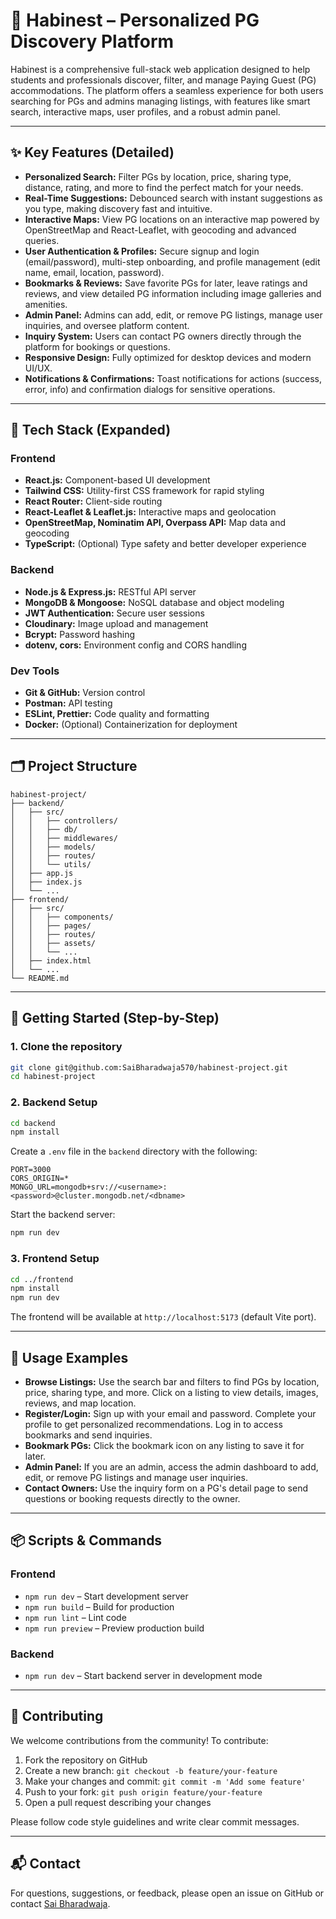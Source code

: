 # 🏡 Habinest – Personalized PG Discovery Platform

Habinest is a comprehensive full-stack web application designed to help students and professionals discover, filter, and manage Paying Guest (PG) accommodations. The platform offers a seamless experience for both users searching for PGs and admins managing listings, with features like smart search, interactive maps, user profiles, and a robust admin panel.

---

## ✨ Key Features (Detailed)
- **Personalized Search:** Filter PGs by location, price, sharing type, distance, rating, and more to find the perfect match for your needs.
- **Real-Time Suggestions:** Debounced search with instant suggestions as you type, making discovery fast and intuitive.
- **Interactive Maps:** View PG locations on an interactive map powered by OpenStreetMap and React-Leaflet, with geocoding and advanced queries.
- **User Authentication & Profiles:** Secure signup and login (email/password), multi-step onboarding, and profile management (edit name, email, location, password).
- **Bookmarks & Reviews:** Save favorite PGs for later, leave ratings and reviews, and view detailed PG information including image galleries and amenities.
- **Admin Panel:** Admins can add, edit, or remove PG listings, manage user inquiries, and oversee platform content.
- **Inquiry System:** Users can contact PG owners directly through the platform for bookings or questions.
- **Responsive Design:** Fully optimized for desktop devices and modern UI/UX.
- **Notifications & Confirmations:** Toast notifications for actions (success, error, info) and confirmation dialogs for sensitive operations.

---

## 🧱 Tech Stack (Expanded)
### Frontend
- **React.js:** Component-based UI development
- **Tailwind CSS:** Utility-first CSS framework for rapid styling
- **React Router:** Client-side routing
- **React-Leaflet & Leaflet.js:** Interactive maps and geolocation
- **OpenStreetMap, Nominatim API, Overpass API:** Map data and geocoding
- **TypeScript:** (Optional) Type safety and better developer experience

### Backend
- **Node.js & Express.js:** RESTful API server
- **MongoDB & Mongoose:** NoSQL database and object modeling
- **JWT Authentication:** Secure user sessions
- **Cloudinary:** Image upload and management
- **Bcrypt:** Password hashing
- **dotenv, cors:** Environment config and CORS handling

### Dev Tools
- **Git & GitHub:** Version control
- **Postman:** API testing
- **ESLint, Prettier:** Code quality and formatting
- **Docker:** (Optional) Containerization for deployment

---

## 🗂️ Project Structure

```
habinest-project/
├── backend/
│   ├── src/
│   │   ├── controllers/
│   │   ├── db/
│   │   ├── middlewares/
│   │   ├── models/
│   │   ├── routes/
│   │   └── utils/
│   ├── app.js
│   ├── index.js
│   └── ...
├── frontend/
│   ├── src/
│   │   ├── components/
│   │   ├── pages/
│   │   ├── routes/
│   │   ├── assets/
│   │   └── ...
│   ├── index.html
│   └── ...
└── README.md
```

---

## 🚀 Getting Started (Step-by-Step)

### 1. Clone the repository
```bash
git clone git@github.com:SaiBharadwaja570/habinest-project.git
cd habinest-project
```

### 2. Backend Setup
```bash
cd backend
npm install
```
Create a `.env` file in the `backend` directory with the following:
```
PORT=3000
CORS_ORIGIN=*
MONGO_URL=mongodb+srv://<username>:<password>@cluster.mongodb.net/<dbname>
```
Start the backend server:
```bash
npm run dev
```

### 3. Frontend Setup
```bash
cd ../frontend
npm install
npm run dev
```
The frontend will be available at `http://localhost:5173` (default Vite port).

---

## 📝 Usage Examples
- **Browse Listings:** Use the search bar and filters to find PGs by location, price, sharing type, and more. Click on a listing to view details, images, reviews, and map location.
- **Register/Login:** Sign up with your email and password. Complete your profile to get personalized recommendations. Log in to access bookmarks and send inquiries.
- **Bookmark PGs:** Click the bookmark icon on any listing to save it for later.
- **Admin Panel:** If you are an admin, access the admin dashboard to add, edit, or remove PG listings and manage user inquiries.
- **Contact Owners:** Use the inquiry form on a PG's detail page to send questions or booking requests directly to the owner.

---

## 📦 Scripts & Commands
### Frontend
- `npm run dev` – Start development server
- `npm run build` – Build for production
- `npm run lint` – Lint code
- `npm run preview` – Preview production build

### Backend
- `npm run dev` – Start backend server in development mode

---

## 🤝 Contributing
We welcome contributions from the community! To contribute:
1. Fork the repository on GitHub
2. Create a new branch: `git checkout -b feature/your-feature`
3. Make your changes and commit: `git commit -m 'Add some feature'`
4. Push to your fork: `git push origin feature/your-feature`
5. Open a pull request describing your changes

Please follow code style guidelines and write clear commit messages.

---

## 📬 Contact
For questions, suggestions, or feedback, please open an issue on GitHub or contact [Sai Bharadwaja](mailto:saibharadwaja1906@gmail.com).

